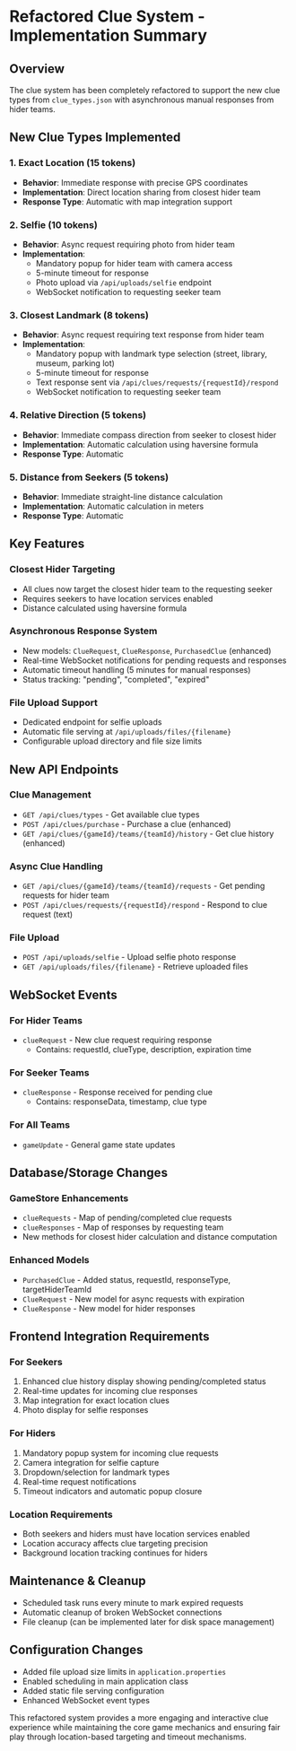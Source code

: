 # Refactored Clue System - Implementation Summary

## Overview
The clue system has been completely refactored to support the new clue types from `clue_types.json` with asynchronous manual responses from hider teams.

## New Clue Types Implemented

### 1. Exact Location (15 tokens)
- **Behavior**: Immediate response with precise GPS coordinates
- **Implementation**: Direct location sharing from closest hider team
- **Response Type**: Automatic with map integration support

### 2. Selfie (10 tokens) 
- **Behavior**: Async request requiring photo from hider team
- **Implementation**: 
  - Mandatory popup for hider team with camera access
  - 5-minute timeout for response
  - Photo upload via `/api/uploads/selfie` endpoint
  - WebSocket notification to requesting seeker team

### 3. Closest Landmark (8 tokens)
- **Behavior**: Async request requiring text response from hider team
- **Implementation**:
  - Mandatory popup with landmark type selection (street, library, museum, parking lot)
  - 5-minute timeout for response
  - Text response sent via `/api/clues/requests/{requestId}/respond`
  - WebSocket notification to requesting seeker team

### 4. Relative Direction (5 tokens)
- **Behavior**: Immediate compass direction from seeker to closest hider
- **Implementation**: Automatic calculation using haversine formula
- **Response Type**: Automatic

### 5. Distance from Seekers (5 tokens)
- **Behavior**: Immediate straight-line distance calculation
- **Implementation**: Automatic calculation in meters
- **Response Type**: Automatic

## Key Features

### Closest Hider Targeting
- All clues now target the closest hider team to the requesting seeker
- Requires seekers to have location services enabled
- Distance calculated using haversine formula

### Asynchronous Response System
- New models: `ClueRequest`, `ClueResponse`, `PurchasedClue` (enhanced)
- Real-time WebSocket notifications for pending requests and responses
- Automatic timeout handling (5 minutes for manual responses)
- Status tracking: "pending", "completed", "expired"

### File Upload Support
- Dedicated endpoint for selfie uploads
- Automatic file serving at `/api/uploads/files/{filename}`
- Configurable upload directory and file size limits

## New API Endpoints

### Clue Management
- `GET /api/clues/types` - Get available clue types
- `POST /api/clues/purchase` - Purchase a clue (enhanced)
- `GET /api/clues/{gameId}/teams/{teamId}/history` - Get clue history (enhanced)

### Async Clue Handling
- `GET /api/clues/{gameId}/teams/{teamId}/requests` - Get pending requests for hider team
- `POST /api/clues/requests/{requestId}/respond` - Respond to clue request (text)

### File Upload
- `POST /api/uploads/selfie` - Upload selfie photo response
- `GET /api/uploads/files/{filename}` - Retrieve uploaded files

## WebSocket Events

### For Hider Teams
- `clueRequest` - New clue request requiring response
  - Contains: requestId, clueType, description, expiration time

### For Seeker Teams  
- `clueResponse` - Response received for pending clue
  - Contains: responseData, timestamp, clue type

### For All Teams
- `gameUpdate` - General game state updates

## Database/Storage Changes

### GameStore Enhancements
- `clueRequests` - Map of pending/completed clue requests
- `clueResponses` - Map of responses by requesting team
- New methods for closest hider calculation and distance computation

### Enhanced Models
- `PurchasedClue` - Added status, requestId, responseType, targetHiderTeamId
- `ClueRequest` - New model for async requests with expiration
- `ClueResponse` - New model for hider responses

## Frontend Integration Requirements

### For Seekers
1. Enhanced clue history display showing pending/completed status
2. Real-time updates for incoming clue responses
3. Map integration for exact location clues
4. Photo display for selfie responses

### For Hiders
1. Mandatory popup system for incoming clue requests
2. Camera integration for selfie capture
3. Dropdown/selection for landmark types
4. Real-time request notifications
5. Timeout indicators and automatic popup closure

### Location Requirements
- Both seekers and hiders must have location services enabled
- Location accuracy affects clue targeting precision
- Background location tracking continues for hiders

## Maintenance & Cleanup
- Scheduled task runs every minute to mark expired requests
- Automatic cleanup of broken WebSocket connections
- File cleanup (can be implemented later for disk space management)

## Configuration Changes
- Added file upload size limits in `application.properties`
- Enabled scheduling in main application class
- Added static file serving configuration
- Enhanced WebSocket event types

This refactored system provides a more engaging and interactive clue experience while maintaining the core game mechanics and ensuring fair play through location-based targeting and timeout mechanisms.
